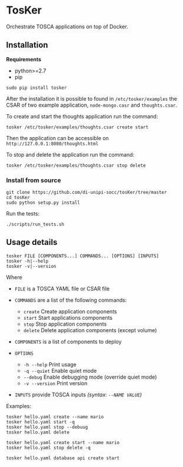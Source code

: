 # TosKer
Orchestrate TOSCA applications on top of Docker.

## Installation
**Requirements**
- python>=2.7
- pip

```
sudo pip install tosker
```
After the installation it is possible to found in `/etc/tosker/examples` the CSAR of two example application, `node-mongo.casr` and `thoughts.csar`.

To create and start the thoughts application run the command:
```
tosker /etc/tosker/examples/thoughts.csar create start
```
Then the application can be accessible on `http://127.0.0.1:8080/thoughts.html`

To stop and delete the application run the command:
```
tosker /etc/tosker/examples/thoughts.csar stop delete
```

### Install from source
```
git clone https://github.com/di-unipi-socc/tosKer/tree/master
cd tosKer
sudo python setup.py install
```

Run the tests:
```
./scripts/run_tests.sh
```

## Usage details
```
tosker FILE [COMPONENTS...] COMMANDS... [OPTIONS] [INPUTS]
tosker -h|--help
tosker -v|--version
```
Where
- `FILE` is a TOSCA YAML file or CSAR file

- `COMMANDS` are a list of the following commands:
    - `create` Create application components
    - `start` Start applications components
    - `stop` Stop application components
    - `delete` Delete application components (except volume)

- `COMPONENTS` is a list of components to deploy

- `OPTIONS`
    - `-h --help`      Print usage
    - `-q --quiet`     Enable quiet mode
    - `--debug`        Enable debugging mode (override quiet mode)
    - `-v --version`   Print version

- `INPUTS` provide TOSCA inputs _(syntax: `--NAME VALUE`)_

Examples:
```
tosker hello.yaml create --name mario
tosker hello.yaml start -q
tosker hello.yaml stop --debuug
tosker hello.yaml delete

tosker hello.yaml create start --name mario
tosker hello.yaml stop delete -q

tosker hello.yaml database api create start
```
